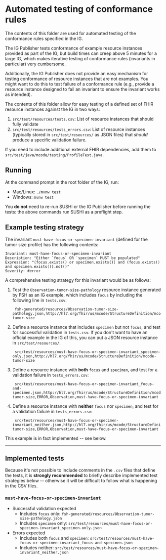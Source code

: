 # Automated testing of conformance rules

The contents of this folder are used for automated testing of the conformance rules specified in the IG.

The IG Publisher tests conformance of example resource instances provided as part of the IG, but build times can creep above 5 minutes for a large IG, which makes iterative testing of conformance rules (invariants in particular) very cumbersome.

Additionally, the IG Publisher does not provide an easy mechanism for testing conformance of resource instances that are not examples. You might want to do this to test failure of a conformance rule (e.g., provide a resource instance designed to fail an invariant to ensure the invariant works as intended).

The contents of this folder allow for easy testing of a defined set of FHIR resource instances against the IG in two ways:

1. `src/test/resources/tests.csv`: List of resource instances that should fully validate
2. `src/test/resources/tests_errors.csv`: List of resource instances (typically stored in `src/test/resources/` as JSON files) that _should_ produce a specific validation failure.

If you need to include additional external FHIR dependencies, add them to `src/test/java/mcode/testing/ProfileTest.java`.

## Running

At the command prompt in the root folder of the IG, run:

- Mac/Linux: `./mvnw test`
- Windows: `mvnw test`

You **do not** need to re-run SUSHI or the IG Publisher before running the tests: the above commands run SUSHI as a preflight step.

## Example testing strategy

The invariant `must-have-focus-or-specimen-invariant` (defined for the tumor size profile) has the following contents:

    Invariant: must-have-focus-or-specimen-invariant
    Description: "Either `focus` OR `specimen` MUST be populated"
    Expression: "(focus.exists() or specimen.exists()) and (focus.exists() and specimen.exists()).not()"
    Severity: #error

A comprehensive testing strategy for this invariant would be as follows:

1. Test the `Observation-tumor-size-pathology` resource instance generated by FSH as an IG example, which includes `focus` by including the following line in `tests.csv`:

        fsh-generated/resources/Observation-tumor-size-pathology.json,http://hl7.org/fhir/us/mcode/StructureDefinition/mcode-tumor-size

2. Define a resource instance that includes `specimen` but not `focus`, and test for successful validation in `tests.csv`. If you don't want to have an official example in the IG of this, you can put a JSON resource instance in `src/test/resources/`.

        src/test/resources/must-have-focus-or-specimen-invariant_specimen-only.json,http://hl7.org/fhir/us/mcode/StructureDefinition/mcode-tumor-size

3. Define a resource instance with **both** `focus` and `specimen`, and test for a validation failure in `tests_errors.csv`:

        src/test/resources/must-have-focus-or-specimen-invariant_focus-and-specimen.json,http://hl7.org/fhir/us/mcode/StructureDefinition/mcode-tumor-size,ERROR,Observation,must-have-focus-or-specimen-invariant

4. Define a resource instance with **neither** `focus` nor `specimen`, and test for a validation failure in `tests_errors.csv`:

        src/test/resources/must-have-focus-or-specimen-invariant_neither.json,http://hl7.org/fhir/us/mcode/StructureDefinition/mcode-tumor-size,ERROR,Observation,must-have-focus-or-specimen-invariant

This example is in fact implemented -- see below.

----

## Implemented tests

Because it's not possible to include comments in the `.csv` files that define the tests, it is **strongly recommended** to briefly describe implemented test strategies below -- otherwise it will be difficult to follow what is happening in the CSV files.

### `must-have-focus-or-specimen-invariant`

- Successful validation expected
    - Includes `focus` only: `fsh-generated/resources/Observation-tumor-size-pathology.json`
    - Includes `specimen` only: `src/test/resources/must-have-focus-or-specimen-invariant_specimen-only.json`
- Errors expected
    - Includes both `focus` and `specimen`: `src/test/resources/must-have-focus-or-specimen-invariant_focus-and-specimen.json`
    - Includes neither: `src/test/resources/must-have-focus-or-specimen-invariant_neither.json`